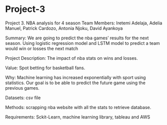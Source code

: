 # Project-3
Project 3. NBA analysis for 4 season
Team Members: Iretemi Adelaja, Adelia Manuel, Patrick Cardozo, Antonia Njoku, David Ayankoya

Summary: We are going to predict the nba games’ results for the next season. Using logistic regression model and LSTM model to predict a team would win or losses the next match 

Project Description: The impact of nba stats on wins and losses. 

Value: Spot betting for basketball fans.

Why: Machine learning has increased exponentially with sport using statistics. Our goal is to be able to predict the future game using the previous games.

Datasets: csv file 

Methods: scrapping nba website with all the stats to retrieve database. 

Requirements: Sckit-Learn, machine learning library, tableau and AWS
